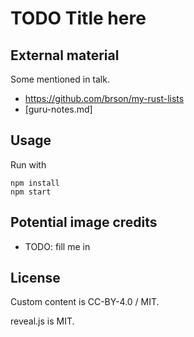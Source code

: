 # TODO Title here


## External material

Some mentioned in talk.

- https://github.com/brson/my-rust-lists
- [guru-notes.md]


## Usage

Run with

```
npm install
npm start
```


## Potential image credits

- TODO: fill me in


## License

Custom content is CC-BY-4.0 / MIT.

reveal.js is MIT.
